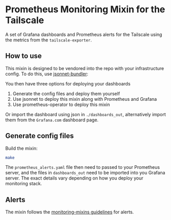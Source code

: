 # Prometheus Monitoring Mixin for the Tailscale

A set of Grafana dashboards and Prometheus alerts for the Tailscale using the metrics from the `tailscale-exporter`.

## How to use

This mixin is designed to be vendored into the repo with your infrastructure config. To do this, use [jsonnet-bundler](https://github.com/jsonnet-bundler/jsonnet-bundler):

You then have three options for deploying your dashboards

1. Generate the config files and deploy them yourself
2. Use jsonnet to deploy this mixin along with Prometheus and Grafana
3. Use prometheus-operator to deploy this mixin

Or import the dashboard using json in `./dashboards_out`, alternatively import them from the `Grafana.com` dashboard page.

## Generate config files

Build the mixin:

```sh
make
```

The `prometheus_alerts.yaml` file then need to passed to your Prometheus server, and the files in `dashboards_out` need to be imported into you Grafana server. The exact details vary depending on how you deploy your monitoring stack.

## Alerts

The mixin follows the [monitoring-mixins guidelines](https://github.com/monitoring-mixins/docs#guidelines-for-alert-names-labels-and-annotations) for alerts.
